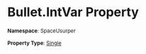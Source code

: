# Bullet.IntVar Property

<small>**Namespace**: SpaceUsurper</small>

<small>**Property Type**: [Single](https://docs.microsoft.com/en-us/dotnet/api/system.single?view=netframework-4.5)</small>

